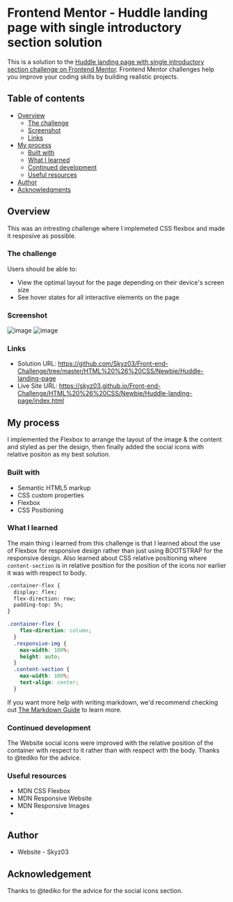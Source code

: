 # Frontend Mentor - Huddle landing page with single introductory section solution

This is a solution to the [Huddle landing page with single introductory section challenge on Frontend Mentor](https://www.frontendmentor.io/challenges/huddle-landing-page-with-a-single-introductory-section-B_2Wvxgi0). Frontend Mentor challenges help you improve your coding skills by building realistic projects. 

## Table of contents

- [Overview](#overview)
  - [The challenge](#the-challenge)
  - [Screenshot](#screenshot)
  - [Links](#links)
- [My process](#my-process)
  - [Built with](#built-with)
  - [What I learned](#what-i-learned)
  - [Continued development](#continued-development)
  - [Useful resources](#useful-resources)
- [Author](#author)
- [Acknowledgments](#acknowledgments)


## Overview
This was an intresting challenge where I implemeted CSS flexbox and made it resposive as possible.


### The challenge

Users should be able to:

- View the optimal layout for the page depending on their device's screen size
- See hover states for all interactive elements on the page

### Screenshot

![image](https://user-images.githubusercontent.com/42742924/119970483-81198180-bfcf-11eb-9383-642fdf683e03.png)
![image](https://user-images.githubusercontent.com/42742924/119970720-cccc2b00-bfcf-11eb-911d-c68135f525c7.png)

### Links

- Solution URL: https://github.com/Skyz03/Front-end-Challenge/tree/master/HTML%20%26%20CSS/Newbie/Huddle-landing-page
- Live Site URL: https://skyz03.github.io/Front-end-Challenge/HTML%20%26%20CSS/Newbie/Huddle-landing-page/index.html

## My process

I implemented the Flexbox to arrange the layout of the image & the content and styled as per the design, then finally added the social icons with relative positon as my best solution.

### Built with

- Semantic HTML5 markup
- CSS custom properties
- Flexbox
- CSS Positioning

### What I learned
The main thing i learned from this challenge is that I learned about the use of Flexbox for responsive design rather than just using BOOTSTRAP for the responsive design. Also learned about CSS relative positioning where ```content-section```  is in relative position for the position of the icons nor earlier it was with respect to body. 

```html
.container-flex {
  display: flex;
  flex-direction: row;
  padding-top: 5%;
}
```
```css
.container-flex {
    flex-direction: column;
  }
  .responsive-img {
    max-width: 100%;
    height: auto;
  }
  .content-section {
    max-width: 100%;
    text-align: center;
  }
```

If you want more help with writing markdown, we'd recommend checking out [The Markdown Guide](https://www.markdownguide.org/) to learn more.

### Continued development

The Website social icons were improved with the relative position of the container with respect to it rather than with respect with the body.
Thanks to @tediko for the advice.

### Useful resources

- MDN CSS Flexbox 
- MDN Responsive Website 
- MDN Responsive Images
- 
## Author

- Website - Skyz03

## Acknowledgement

Thanks to @tediko for the advice for the social icons section.
